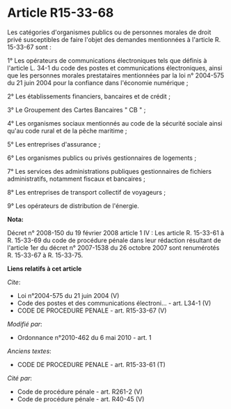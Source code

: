 # Article R15-33-68

Les catégories d'organismes publics ou de personnes morales de droit privé susceptibles de faire l'objet des demandes
mentionnées à l'article R. 15-33-67 sont : 

1° Les opérateurs de communications électroniques tels que définis à l'article L. 34-1 du code des postes et communications
électroniques, ainsi que les personnes morales prestataires mentionnées par la loi n° 2004-575 du 21 juin 2004 pour la
confiance dans l'économie numérique ; 

2° Les établissements financiers, bancaires et de crédit ; 

3° Le Groupement des Cartes Bancaires " CB " ; 

4° Les organismes sociaux mentionnés au code de la sécurité sociale ainsi qu'au code rural et de la pêche maritime ; 

5° Les entreprises d'assurance ; 

6° Les organismes publics ou privés gestionnaires de logements ; 

7° Les services des administrations publiques gestionnaires de fichiers administratifs, notamment fiscaux et bancaires ; 

8° Les entreprises de transport collectif de voyageurs ; 

9° Les opérateurs de distribution de l'énergie.

**Nota:**

Décret n° 2008-150 du 19 février 2008 article 1 IV : Les article R. 15-33-61 à R. 15-33-69 du code de procédure pénale dans
leur rédaction résultant de l'article 1er du décret n° 2007-1538 du 26 octobre 2007 sont renumérotés R. 15-33-67 à R.
15-33-75.

**Liens relatifs à cet article**

_Cite_:

  - Loi n°2004-575 du 21 juin 2004 (V)
  - Code des postes et des communications électroni... - art. L34-1 (V)
  - CODE DE PROCEDURE PENALE - art. R15-33-67 (V)

_Modifié par_:

  - Ordonnance n°2010-462 du 6 mai 2010 - art. 1

_Anciens textes_:

  - CODE DE PROCEDURE PENALE - art. R15-33-61 (T)

_Cité par_:

  - Code de procédure pénale - art. R261-2 (V)
  - Code de procédure pénale - art. R40-45 (V)
